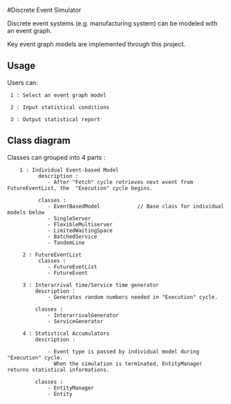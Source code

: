 
#Discrete Event Simulator

Discrete event systems (e.g. manufacturing system) can be modeled with an event graph.

Key event graph models are implemented through this project. 


## Usage

Users can:

     1 : Select an event graph model
     
     2 : Input statistical conditions
     
     3 : Output statistical report
     
     
## Class diagram
Classes can grouped into 4 parts :
  
        1 : Individual Event-based Model
              description : 
                 - After "Fetch" cycle retrieves next event from FutureEventList, the  "Execution" cycle begins.
               
              classes : 
                 - EventBasedModel            // Base class for individual models below
                 - SingleServer                 
                 - FlexibleMultiserver          
                 - LimitedWaitingSpace         
                 - BatchedService               
                 - TandemLine
   
         2 : FutureEventList
              classes : 
                 - FutureEvetList
                 - FutureEvent
  
         3 : Interarrival time/Service time generator
             description : 
                 - Generates random numbers needed in "Execution" cycle.
            
             classes :
                 - InterarrivalGenerator 
                 - ServiceGenerator

         4 : Statistical Accumulators
             description :
             
                 - Event type is passed by individual model during "Execution" cycle. 
                   When the simulation is terminated, EntityManager returns statistical informations.
                   
             classes :
                 - EntityManager
                 - Entity

